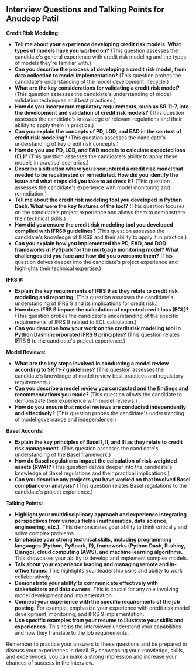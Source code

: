 ## Interview Questions and Talking Points for Anudeep Patil

**Credit Risk Modeling:**

* **Tell me about your experience developing credit risk models. What types of models have you worked on?** (This question assesses the candidate's general experience with credit risk modeling and the types of models they're familiar with.)
* **Can you describe the process of developing a credit risk model, from data collection to model implementation?** (This question probes the candidate's understanding of the model development lifecycle.)
* **What are the key considerations for validating a credit risk model?** (This question assesses the candidate's understanding of model validation techniques and best practices.)
* **How do you incorporate regulatory requirements, such as SR 11-7, into the development and validation of credit risk models?** (This question assesses the candidate's knowledge of relevant regulations and their ability to apply them in practice.)
* **Can you explain the concepts of PD, LGD, and EAD in the context of credit risk modeling?** (This question assesses the candidate's understanding of key credit risk concepts.)
* **How do you use PD, LGD, and EAD models to calculate expected loss (EL)?** (This question assesses the candidate's ability to apply these models in practical scenarios.)
* **Describe a situation where you encountered a credit risk model that needed to be recalibrated or remediated. How did you identify the issue and what steps did you take to address it?** (This question assesses the candidate's experience with model monitoring and remediation.)
* **Tell me about the credit risk modeling tool you developed in Python Dash. What were the key features of the tool?** (This question focuses on the candidate's project experience and allows them to demonstrate their technical skills.)
* **How did you ensure the credit risk modeling tool you developed complied with IFRS9 guidelines?** (This question assesses the candidate's knowledge of IFRS9 and their ability to apply it in practice.)
* **Can you explain how you implemented the PD, EAD, and DOD frameworks in PySpark for the mortgage monitoring model? What challenges did you face and how did you overcome them?** (This question delves deeper into the candidate's project experience and highlights their technical expertise.)

**IFRS 9:**

* **Explain the key requirements of IFRS 9 as they relate to credit risk modeling and reporting.** (This question assesses the candidate's understanding of IFRS 9 and its implications for credit risk.)
* **How does IFRS 9 impact the calculation of expected credit loss (ECL)?** (This question probes the candidate's understanding of the specific requirements of IFRS 9 related to ECL calculation.)
* **Can you describe how your work on the credit risk modeling tool in Python Dash incorporated IFRS 9 principles?** (This question relates IFRS 9 to the candidate's project experience.)

**Model Reviews:**

* **What are the key steps involved in conducting a model review according to SR 11-7 guidelines?** (This question assesses the candidate's knowledge of model review best practices and regulatory requirements.)
* **Can you describe a model review you conducted and the findings and recommendations you made?** (This question allows the candidate to demonstrate their experience with model reviews.)
* **How do you ensure that model reviews are conducted independently and effectively?** (This question probes the candidate's understanding of model governance and independence.)

**Basel Accords:**

* **Explain the key principles of Basel I, II, and III as they relate to credit risk management.** (This question assesses the candidate's understanding of the Basel framework.)
* **How do Basel regulations impact the calculation of risk-weighted assets (RWA)?** (This question delves deeper into the candidate's knowledge of Basel regulations and their practical implications.)
* **Can you describe any projects you have worked on that involved Basel compliance or analysis?** (This question relates Basel regulations to the candidate's project experience.)

**Talking Points:**

* **Highlight your multidisciplinary approach and experience integrating perspectives from various fields (mathematics, data science, engineering, etc.).** This demonstrates your ability to think critically and solve complex problems.
* **Emphasize your strong technical skills, including programming languages (Python, PySpark, R), frameworks (Python Dash, R-shiny, Django), cloud computing (AWS), and machine learning algorithms.** This showcases your ability to develop and implement complex models.
* **Talk about your experience leading and managing remote and in-office teams.** This highlights your leadership skills and ability to work collaboratively.
* **Demonstrate your ability to communicate effectively with stakeholders and data owners.** This is crucial for any role involving model development and implementation.
* **Connect your experience with the specific requirements of the job posting.**  For example, emphasize your experience with credit risk model development, monitoring, and IFRS 9 implementation. 
* **Use specific examples from your resume to illustrate your skills and experiences.** This helps the interviewer understand your capabilities and how they translate to the job requirements.

Remember to practice your answers to these questions and be prepared to discuss your experiences in detail. By showcasing your knowledge, skills, and experiences, you can make a strong impression and increase your chances of success in the interview.